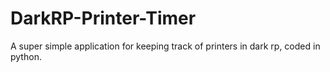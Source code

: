 # DarkRP-Printer-Timer
A super simple application for keeping track of printers in dark rp, coded in python.
